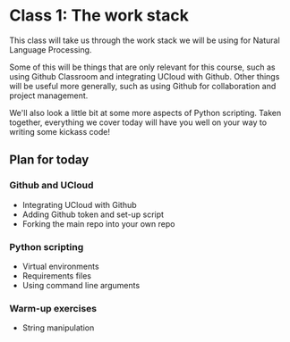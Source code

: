 # Class 1: The work stack

This class will take us through the work stack we will be using for Natural Language Processing.

Some of this will be things that are only relevant for this course, such as using Github Classroom and integrating UCloud with Github. Other things will be useful more generally, such as using Github for collaboration and project management.

We'll also look a little bit at some more aspects of Python scripting. Taken together, everything we cover today will have you well on your way to writing some kickass code!

## Plan for today

### Github and UCloud

- Integrating UCloud with Github
- Adding Github token and set-up script
- Forking the main repo into your own repo

### Python scripting
- Virtual environments
- Requirements files
- Using command line arguments

### Warm-up exercises
- String manipulation
